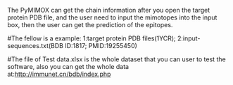 The PyMIMOX can get the chain information after you open the target protein PDB file, and the user need to input the mimotopes into the input box, then the user can get the prediction of the epitopes.

#The fellow is a example:
  1:target protein PDB files(1YCR);
  2:input-sequences.txt(BDB ID:1817; PMID:19255450)
  

#The file of Test data.xlsx is the whole dataset that you can user to test the software, also you can get the whole data at:http://immunet.cn/bdb/index.php
